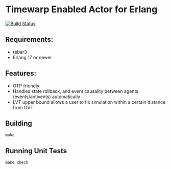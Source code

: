 # Timewarp Enabled Actor for Erlang

[![Build Status](https://travis-ci.org/pulltab/gen_tw.svg?branch=master)](https://travis-ci.org/pulltab/gen_tw)

## Requirements:
* rebar3
* Erlang 17 or newer

## Features:
* OTP friendly
* Handles state rollback, and event causality between agents (events/antivents) automatically
* LVT upper bound allows a user to fix simulation within a certain distance from GVT

## Building

```
make
```

## Running Unit Tests

```
make check
```



